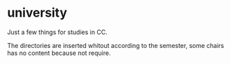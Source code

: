 university
==========
Just a few things for studies in CC. 

The directories are inserted whitout according to the semester, some chairs has no content because not require.
